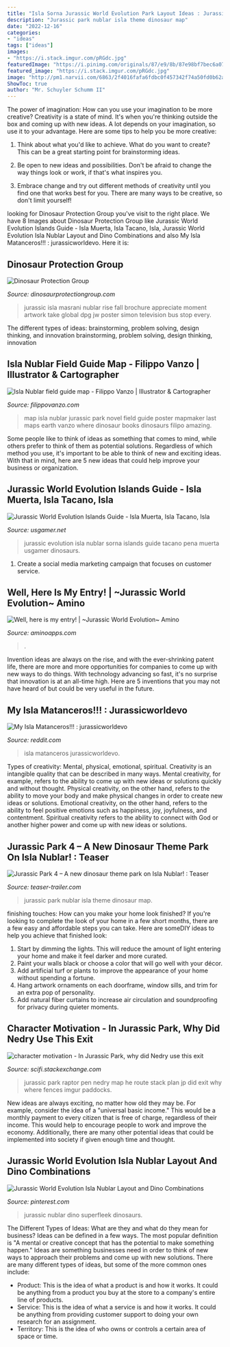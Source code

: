 ```yaml
---
title: "Isla Sorna Jurassic World Evolution Park Layout Ideas : Jurassic World Evolution Isla Nublar Layout And Dino Combinations"
description: "Jurassic park nublar isla theme dinosaur map"
date: "2022-12-16"
categories:
- "ideas"
tags: ["ideas"]
images:
- "https://i.stack.imgur.com/pRGdc.jpg"
featuredImage: "https://i.pinimg.com/originals/87/e9/8b/87e98bf7bec6a0742c34a7e29aa6cce2.jpg"
featured_image: "https://i.stack.imgur.com/pRGdc.jpg"
image: "http://pm1.narvii.com/6863/2f4016fafa6fdbc0f457342f74a50fd0b62ad87er1-1920-1080v2_uhq.jpg"
ShowToc: true
author: "Mr. Schuyler Schumm II"
---
```



The power of imagination: How can you use your imagination to be more creative?
Creativity is a state of mind. It's when you're thinking outside the box and coming up with new ideas. A lot depends on your imagination, so use it to your advantage. Here are some tips to help you be more creative:
1. Think about what you'd like to achieve. What do you want to create? This can be a great starting point for brainstorming ideas.

2. Be open to new ideas and possibilities. Don't be afraid to change the way things look or work, if that's what inspires you.

3. Embrace change and try out different methods of creativity until you find one that works best for you. There are many ways to be creative, so don't limit yourself!

	

		
looking for Dinosaur Protection Group you've visit to the right place. We have 8 Images about Dinosaur Protection Group like Jurassic World Evolution Islands Guide - Isla Muerta, Isla Tacano, Isla, Jurassic World Evolution Isla Nublar Layout and Dino Combinations and also My Isla Matanceros!!! : jurassicworldevo. Here it is:
		
    
## Dinosaur Protection Group

<img loading=lazy src="https://www.dinosaurprotectiongroup.com/images/jw-promo.jpg" onerror="this.onerror=null;this.src='https://tse3.mm.bing.net/th?id=OIP.SvqxzfF0gzQq7wHCeG8QOAHaDF&amp;pid=15.1';" alt="Dinosaur Protection Group">

_Source: dinosaurprotectiongroup.com_

>jurassic isla masrani nublar rise fall brochure appreciate moment artwork take global dpg jw poster simon television bus stop every. 

	

The different types of ideas: brainstorming, problem solving, design thinking, and innovation
brainstorming, problem solving, design thinking, innovation

    
## Isla Nublar Field Guide Map - Filippo Vanzo | Illustrator &amp; Cartographer

<img loading=lazy src="https://filippovanzo.com/wp-content/uploads/JP_map.jpg" onerror="this.onerror=null;this.src='https://tse3.mm.bing.net/th?id=OIP.2RJnbMcD8HztYDPumjYOQAHaFS&amp;pid=15.1';" alt="Isla Nublar field guide map - Filippo Vanzo | Illustrator &amp; Cartographer">

_Source: filippovanzo.com_

>map isla nublar jurassic park novel field guide poster mapmaker last maps earth vanzo where dinosaur books dinosaurs filipo amazing. 

	

Some people like to think of ideas as something that comes to mind, while others prefer to think of them as potential solutions. Regardless of which method you use, it's important to be able to think of new and exciting ideas. With that in mind, here are 5 new ideas that could help improve your business or organization.

    
## Jurassic World Evolution Islands Guide - Isla Muerta, Isla Tacano, Isla

<img loading=lazy src="https://cdn.gamer-network.net/2018/usgamer/jurassic-world-evolution-isla-nublar.png" onerror="this.onerror=null;this.src='https://tse2.mm.bing.net/th?id=OIP.1AZP89HmRY1UPzCIjwxbXQHaED&amp;pid=15.1';" alt="Jurassic World Evolution Islands Guide - Isla Muerta, Isla Tacano, Isla">

_Source: usgamer.net_

>jurassic evolution isla nublar sorna islands guide tacano pena muerta usgamer dinosaurs. 

	

1. Create a social media marketing campaign that focuses on customer service.

    
## Well, Here Is My Entry! | ~Jurassic World Evolution~ Amino

<img loading=lazy src="http://pm1.narvii.com/6863/2f4016fafa6fdbc0f457342f74a50fd0b62ad87er1-1920-1080v2_uhq.jpg" onerror="this.onerror=null;this.src='https://tse4.mm.bing.net/th?id=OIP.-tJwEZ9mBw6Hqe9c1fIGNgHaEK&amp;pid=15.1';" alt="Well, here is my entry! | ~Jurassic World Evolution~ Amino">

_Source: aminoapps.com_

>. 

	

Invention ideas are always on the rise, and with the ever-shrinking patent life, there are more and more opportunities for companies to come up with new ways to do things. With technology advancing so fast, it's no surprise that innovation is at an all-time high. Here are 5 inventions that you may not have heard of but could be very useful in the future.

    
## My Isla Matanceros!!! : Jurassicworldevo

<img loading=lazy src="https://i.redd.it/1pdi6r6rcv311.jpg" onerror="this.onerror=null;this.src='https://tse1.mm.bing.net/th?id=OIP.fJWmPbcNL0L8a1xICwF9bgHaEK&amp;pid=15.1';" alt="My Isla Matanceros!!! : jurassicworldevo">

_Source: reddit.com_

>isla matanceros jurassicworldevo. 

	

Types of creativity: Mental, physical, emotional, spiritual.
Creativity is an intangible quality that can be described in many ways. Mental creativity, for example, refers to the ability to come up with new ideas or solutions quickly and without thought. Physical creativity, on the other hand, refers to the ability to move your body and make physical changes in order to create new ideas or solutions. Emotional creativity, on the other hand, refers to the ability to feel positive emotions such as happiness, joy, joyfulness, and contentment. Spiritual creativity refers to the ability to connect with God or another higher power and come up with new ideas or solutions.

    
## Jurassic Park 4 – A New Dinosaur Theme Park On Isla Nublar! : Teaser

<img loading=lazy src="http://4.bp.blogspot.com/-ysmmIEZqcAk/U40-RAi_nHI/AAAAAAAAAGE/M7l5mArs5dg/s1600/Jurassic+park+4+Map+Details+(4).jpg" onerror="this.onerror=null;this.src='https://tse4.mm.bing.net/th?id=OIP.YKNewiJiWYCdVI8vy7OQjgHaFj&amp;pid=15.1';" alt="Jurassic Park 4 – A new dinosaur theme park on Isla Nublar! : Teaser">

_Source: teaser-trailer.com_

>jurassic park nublar isla theme dinosaur map. 

	

finishing touches: How can you make your home look finished?
If you're looking to complete the look of your home in a few short months, there are a few easy and affordable steps you can take. Here are someDIY ideas to help you achieve that finished look: 
1. Start by dimming the lights. This will reduce the amount of light entering your home and make it feel darker and more curated. 
2. Paint your walls black or choose a color that will go well with your décor. 
3. Add artificial turf or plants to improve the appearance of your home without spending a fortune. 
4. Hang artwork ornaments on each doorframe, window sills, and trim for an extra pop of personality. 
5. Add natural fiber curtains to increase air circulation and soundproofing for privacy during quieter moments.

    
## Character Motivation - In Jurassic Park, Why Did Nedry Use This Exit

<img loading=lazy src="https://i.stack.imgur.com/pRGdc.jpg" onerror="this.onerror=null;this.src='https://tse2.mm.bing.net/th?id=OIP.u6Zug9vlzomHM0zP8yP1wAHaFD&amp;pid=15.1';" alt="character motivation - In Jurassic Park, why did Nedry use this exit">

_Source: scifi.stackexchange.com_

>jurassic park raptor pen nedry map he route stack plan jp did exit why where fences imgur paddocks. 

	

New ideas are always exciting, no matter how old they may be. For example, consider the idea of a "universal basic income." This would be a monthly payment to every citizen that is free of charge, regardless of their income. This would help to encourage people to work and improve the economy. Additionally, there are many other potential ideas that could be implemented into society if given enough time and thought.

    
## Jurassic World Evolution Isla Nublar Layout And Dino Combinations

<img loading=lazy src="https://i.pinimg.com/originals/87/e9/8b/87e98bf7bec6a0742c34a7e29aa6cce2.jpg" onerror="this.onerror=null;this.src='https://tse1.mm.bing.net/th?id=OIP.J-1ZvgJZlWb1KbP0vKZEbwHaGw&amp;pid=15.1';" alt="Jurassic World Evolution Isla Nublar Layout and Dino Combinations">

_Source: pinterest.com_

>jurassic nublar dino superfleek dinosaurs. 

	

The Different Types of Ideas: What are they and what do they mean for business?
Ideas can be defined in a few ways. The most popular definition is "A mental or creative concept that has the potential to make something happen." Ideas are something businesses need in order to think of new ways to approach their problems and come up with new solutions. 
There are many different types of ideas, but some of the more common ones include: 
- Product: This is the idea of what a product is and how it works. It could be anything from a product you buy at the store to a company's entire line of products. 
- Service: This is the idea of what a service is and how it works. It could be anything from providing customer support to doing your own research for an assignment. 
- Territory: This is the idea of who owns or controls a certain area of space or time.

